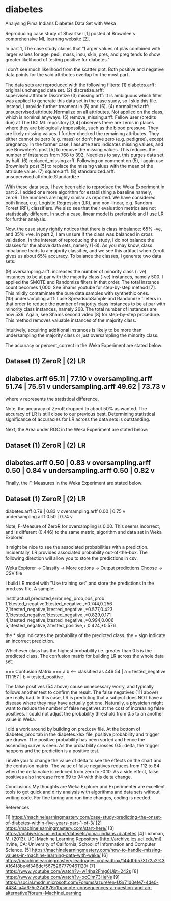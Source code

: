# diabetes
Analysing Pima Indians Diabetes Data Set with Weka
 
Reproducing case study of Shvartser [1] posted at Brownlee's comprehensive ML learning website [2].

In part 1, The case study claims that "Larger values of plas combined with larger values for age, pedi, mass, insu, skin, pres, and preg tends to show greater likelihood of testing positive for diabetes."

I don't see much likelihood from the scatter plot. Both positive and negative data points for the said attributes overlap for the most part.

The data sets are reproduced with the following filters:
(1) diabetes.arff: original unchanged data set.
(2) discretize.arff: supervised.attribute.Discretize
(3) missing.arff: It is ambiguous which filter was applied to generate this data set in the case study, so I skip this file. Instead, I provide further treament in (5) and (6).
(4) normalized.arff: unsupervised.attribute.Normalize on all attributes. Not applied on the class, which is nominal anyways.
(5) remove_missing.arff: Fellow user (credits due) at The UCI ML repository [3,4] observes there are zeros in places where they are biologically impossible, such as the blood pressure. They are likely missing values. I further checked the remaining attributes. They either cannot be zero (e.g. mass) or don't have zero (e.g. pedigree), except pregnancy. In the former case, I assume zero indicates missing values, and use Brownlee's post [5] to remove the missing values. This reduces the number of instances from 768 to 392. Needless to say, this purges data set by half.
(6) replaced_missing.arff: Following on comment on (5), I again use Brownlee's post [5] to replace the missing values with the mean of the attribute value. 
(7) square.arff: <TBD> 
(8) standardized.arff: unsupervised.attribute.Standardize

With these data sets, I have been able to reproduce the Weka Experiment in part 2. I added one more algorithm for establishing a baseline namely, zeroR. The numbers are highly similar as reported. We have considered both linear, e.g. Logistic Regression (LR), and non-linear, e.g. Random Forest (RF), classifiers. We also see that their evaluation metrics are not statistically different. In such a case, linear model is preferable and I use LR for further analysis.

Now, the case study rightly notices that there is class imbalance: 65% -ve, and 35% +ve. In part 2, I am unsure if the class was balanced in cross validation. In the interest of reproducing the study, I do not balance the classes for the above data sets, namely (1-8). As you may know, class imbalance leads to a majority classifier, and we see this artifact when ZeroR gives us about 65% accuracy. To balance the classes, I generate two data sets:

(9) oversampling.arff: increases the number of minority class (+ve) instances to be at par with the majority class (-ve) instances, namely 500. I applied the SMOTE and Randomize filters in that order. The total instance count becomes 1,000. See Shams youtube for step-by-step method [7]. This mildly contaminate the pure data samples with synthethic ones.   
(10) undersampling.arff: I use SpreadsubSample and Randomize fileters in that order to reduce the number of majority class instances to be at par with minority class instances, namely 268. The total number of instances are now 536. Again, see Shams second video [8] for step-by-step procedure. This method removes valuable instances of the majority class. 

Intuitively, acquiring additional instances is likely to be more than undersampling the majority class or just oversampling the minority class.

The accuracy or percent_correct in the Weka Experiment are stated below:

Dataset        		(1) ZeroR | (2) LR
--------------------------------------------------
diabetes.arff       	65.11 |   77.10 v
oversampling.arff   	51.74 |   75.51 v
undersampling.arff  	49.62 |   73.73 v
--------------------------------------------------

where v represents the statistical difference.

Note, the accuracy of ZeroR dropped to about 50% as wanted. The accuracy of LR is still close to our previous best. Determining statistical significance of accuracies for LR across the data sets is outstanding. 

Next, the Area under ROC in the Weka Experiment are stated below:

Dataset        		(1) ZeroR | (2) LR
------------------------------------------------
diabetes.arff       	0.50 |   0.83 v
oversampling.arff   	0.50 |   0.84 v
undersampling.arff  	0.50 |   0.82 v
------------------------------------------------

Finally, the F-Measures in the Weka Experiment are stated below:

Dataset        		(1) ZeroR | (2) LR
------------------------------------------------
diabetes.arff       	0.79 |   0.83 v
oversampling.arff   	0.00 |   0.75 v
undersampling.arff  	0.50 |   0.74 v

Note, F-Measure of ZeroR for oversampling is 0.00. This seems incorrect, and is different (0.446) to the same metric, algorithm and data set in Weka Explorer.

It might be nice to see the associated probabilities with a prediction. Incidentally, LR provides associated probability out-of-the-box. The following direction will allow you to store the predictions in csv.

Weka Explorer -> Classify -> More options -> Output predictions Choose -> CSV file

I build LR model with "Use training set" and store the predictions in the pred.csv file. A sample:

inst#,actual,predicted,error,neg_prob,pos_prob
1,1:tested_negative,1:tested_negative,,*0.744,0.256
2,1:tested_negative,1:tested_negative,,*0.577,0.423
3,1:tested_negative,1:tested_negative,,*0.829,0.171
4,1:tested_negative,1:tested_negative,,*0.994,0.006
5,1:tested_negative,2:tested_positive,+,0.424,*0.576

the * sign indicates the probability of the predicted class. 
the + sign indicate an incorrect prediction.

Whichever class has the highest probability i.e. greater than 0.5 is the predicted class. The confusion matrix for building LR across the whole data set:

=== Confusion Matrix ===
   a   b   <-- classified as
 446  54 |   a = tested_negative
 111 157 |   b = tested_positive
 
The false positives (54 above) cause unnecessary worry, and typically follows another test to confirm the result. The false negatives (111 above) are really bad. In this case, LR is predicting that a subject does NOT have a disease where they may have actually got one. Naturally, a physician might want to reduce the number of false negatives at the cost of increasing false positives. I could not adjust the probability threshold from 0.5 to an another value in Weka.

I did a work around by building on pred.csv file. At the bottom of diabetes_proc tab in the diabetes.xlsx file, positive probability and trigger are drawn. The positive probability has been sorted and hence the ascending curve is seen. As the probability crosses 0.5+delta, the trigger happens and the prediction is a positive test. 

I invite you to change the value of delta to see the effects on the chart and the confusion matrix. The value of false negatives reduces from 112 to 84 when the delta value is reduced from zero to -0.10. As a side effect, false positives also increase from 69 to 94 with this delta change.

Conclusions
My thoughts are Weka Explorer and Experimenter are excellent tools to get quick and dirty analysis with algorithms and data sets without writing code. For fine tuning and run time changes, coding is needed.


References
 
[1] https://machinelearningmastery.com/case-study-predicting-the-onset-of-diabetes-within-five-years-part-1-of-3/
[2] https://machinelearningmastery.com/start-here/
[3] https://archive.ics.uci.edu/ml/datasets/pima+indians+diabetes
[4] Lichman, M. (2013). UCI Machine Learning Repository [http://archive.ics.uci.edu/ml]. Irvine, CA: University of California, School of Information and Computer Science.
[5] https://machinelearningmastery.com/how-to-handle-missing-values-in-machine-learning-data-with-weka/
[6] https://machinelearningmastery.leadpages.co/leadbox/144d0b573f72a2%3A164f8be4f346dc/5675267779461120/
[7] https://www.youtube.com/watch?v=w14ha2Fmg6U&t=242s
[8] https://www.youtube.com/watch?v=ocOlm73HeNs
[9] https://social.msdn.microsoft.com/Forums/azure/en-US/71d0efe7-4de0-4434-a4a6-5c27af876c1b/smote-consequences-a-question-and-an-alternative?forum=MachineLearning
